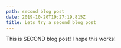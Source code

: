 ```yaml
---
path: second blog post
date: 2019-10-20T19:27:19.815Z
title: Lets try a second blog post
---
```

This is SECOND blog post! I hope this works!
